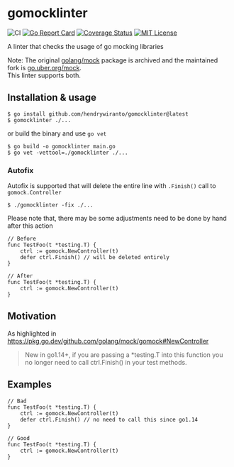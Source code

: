 # gomocklinter

![CI](https://github.com/hendrywiranto/gomocklinter/workflows/CI/badge.svg)
[![Go Report Card](https://goreportcard.com/badge/github.com/hendrywiranto/gomocklinter)](https://goreportcard.com/report/github.com/hendrywiranto/gomocklinter)
[![Coverage Status](https://coveralls.io/repos/github/hendrywiranto/gomocklinter/badge.svg?branch=main)](https://coveralls.io/github/hendrywiranto/gomocklinter?branch=main)
[![MIT License](http://img.shields.io/badge/license-MIT-blue.svg?style=flat)](LICENSE)

A linter that checks the usage of go mocking libraries

Note: The original [golang/mock](https://github.com/golang/mock) package is archived and the maintained fork is [go.uber.org/mock](https://github.com/uber/mock).  
This linter supports both.

## Installation & usage

```
$ go install github.com/hendrywiranto/gomocklinter@latest
$ gomocklinter ./...
```

or build the binary and use `go vet`
```
$ go build -o gomocklinter main.go
$ go vet -vettool=./gomocklinter ./...
```

### Autofix

Autofix is supported that will delete the entire line with `.Finish()` call to `gomock.Controller`  

```
$ ./gomocklinter -fix ./...
```

Please note that, there may be some adjustments need to be done by hand after this action

```
// Before
func TestFoo(t *testing.T) {
	ctrl := gomock.NewController(t)
	defer ctrl.Finish() // will be deleted entirely
}

// After
func TestFoo(t *testing.T) {
	ctrl := gomock.NewController(t)	
}
```


## Motivation
As highlighted in https://pkg.go.dev/github.com/golang/mock/gomock#NewController

>New in go1.14+, if you are passing a *testing.T into this function you no longer need to call ctrl.Finish() in your test methods.  

## Examples
```
// Bad
func TestFoo(t *testing.T) {
	ctrl := gomock.NewController(t)
	defer ctrl.Finish() // no need to call this since go1.14
}

// Good
func TestFoo(t *testing.T) {
	ctrl := gomock.NewController(t)
}
```
